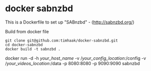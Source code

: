 # docker sabnzbd

This is a Dockerfile to set up "SABnzbd" - (http://sabnzbd.org/)

Build from docker file

```
git clone git@github.com:timhaak/docker-sabnzbd.git
cd docker-sabnzbd
docker build -t sabnzbd .
```

docker run -d -h *your_host_name* -v /*your_config_location*:/config -v /*your_videos_location*:/data -p 8080:8080 -p 9090:9090 sabnzbd

